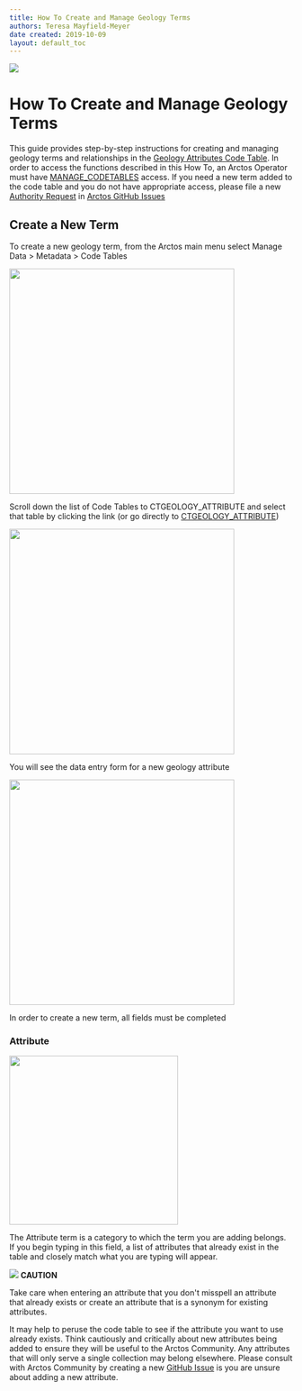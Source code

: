 ```yaml
---
title: How To Create and Manage Geology Terms
authors: Teresa Mayfield-Meyer
date created: 2019-10-09
layout: default_toc
---
```

 
![](https://raw.githubusercontent.com/ArctosDB/documentation-wiki/gh-pages/tutorial_images/Bear%20Work%20in%20Progress.JPG) 

# How To Create and Manage Geology Terms

This guide provides step-by-step instructions for creating and managing geology terms and relationships in the [Geology Attributes Code Table](http://arctos.database.museum/info/ctDocumentation.cfm?table=CTGEOLOGY_ATTRIBUTE). In order to access the functions described in this How To, an Arctos Operator must have [MANAGE_CODETABLES](http://arctos.database.museum/Admin/user_roles.cfm) access. If you need a new term added to the code table and you do not have appropriate access, please file a new [Authority Request](https://github.com/ArctosDB/arctos/issues/new?assignees=&labels=&template=authority-request.md&title=) in [Arctos GitHub Issues](https://github.com/ArctosDB/arctos/issues)

## Create a New Term

To create a new geology term, from the Arctos main menu select Manage Data > Metadata > Code Tables 

  <img src="https://raw.githubusercontent.com/ArctosDB/documentation-wiki/gh-pages/tutorial_images/geology_images/Screenshot%202019-10-09%2010.22.32.png" width="400" align="middle">

Scroll down the list of Code Tables to CTGEOLOGY_ATTRIBUTE and select that table by clicking the link (or go directly to [CTGEOLOGY_ATTRIBUTE](http://arctos.database.museum/Admin/CodeTableEditor.cfm?action=editGeologyTree))

<img src="https://raw.githubusercontent.com/ArctosDB/documentation-wiki/gh-pages/tutorial_images/geology_images/Screenshot%202019-10-09%2010.23.01.png" width="400" align="middle">

You will see the data entry form for a new geology attribute

<img src="https://raw.githubusercontent.com/ArctosDB/documentation-wiki/gh-pages/tutorial_images/geology_images/Screenshot%202019-10-09%2010.23.43.png" width="400" align="middle"> 

In order to create a new term, all fields must be completed

### Attribute

<img src="https://raw.githubusercontent.com/ArctosDB/documentation-wiki/gh-pages/tutorial_images/geology_images/Attribute.jpg" width="300">

The Attribute term is a category to which the term you are adding belongs. If you begin typing in this field, a list of attributes that already exist in the table and closely match what you are typing will appear.

![](https://raw.githubusercontent.com/ArctosDB/documentation-wiki/gh-pages/tutorial_images/Bear%20Caution.jpg) **CAUTION**  

  Take care when entering an attribute that you don't misspell an attribute that already exists or create an attribute that is a synonym for existing attributes. 

It may help to peruse the code table to see if the attribute you want to use already exists. Think cautiously and critically about new attributes being added to ensure they will be useful to the Arctos Community. Any attributes that will only serve a single collection may belong elsewhere. Please consult with Arctos Community by creating a new [GitHub Issue](https://github.com/ArctosDB/arctos/issues) is you are unsure about adding a new attribute.
